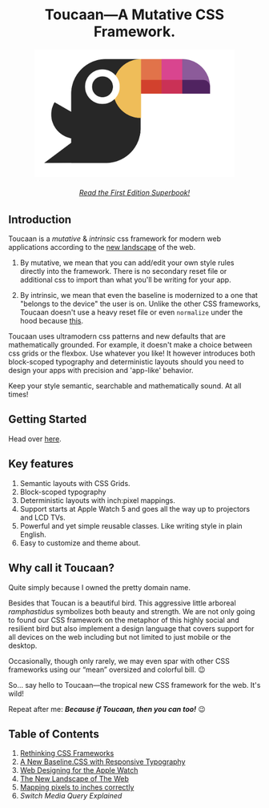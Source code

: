 <h1 align="center">Toucaan—A Mutative CSS Framework.</h1>

<div align="center">
  <a href="http://toucaan.com">
    <img src="./assets/toucaan.png" alt="Toucaan-A Tropical CSS Framework" width="400">
  </a>
  <br>
  <h6>
    <a href="https://bubblin.io/cover/the-toucaan-framework-by-marvin-danig">Read the First Edition Superbook!</a>
  </h6>
</div>


## Introduction

Toucaan is a _mutative_ & _intrinsic_ css framework for modern web
applications according to the [new landscape](https://bubblin.io/blog/the-new-landscape-of-the-web) of the web.

1. By mutative, we mean that you can add/edit your own style rules directly into
the framework. There is no secondary reset file or additional css to import than
what you'll be writing for your app. 

2. By intrinsic, we mean that even the baseline is modernized to a one that "belongs to the device" the user is on. Unlike the other CSS frameworks, Toucaan doesn't use a heavy reset file or even `normalize` under the hood because [this](https://bubblin.io/blog/baseline-css).

Toucaan uses ultramodern css patterns and new defaults that are mathematically grounded. For example, it doesn't make a choice between css grids or the flexbox. Use whatever you like! It however introduces both block-scoped typography and deterministic layouts should you need to design your apps with precision and 'app-like' behavior. 

Keep your style semantic, searchable and mathematically sound. At all times!

## Getting Started

Head over [here](https://www.toucaan.com/docs/getting-started).

## Key features

1. Semantic layouts with CSS Grids.
2. Block-scoped typography 
3. Deterministic layouts with inch:pixel mappings.
3. Support starts at Apple Watch 5 and goes all the way up to projectors and LCD TVs.
4. Powerful and yet simple reusable classes. Like writing style in plain English.
5. Easy to customize and theme about.


## Why call it Toucaan?

Quite simply because I owned the pretty domain name.

Besides that Toucan is a beautiful bird. This aggressive little arboreal _ramphastidus_ symbolizes both beauty and strength. We are not only going to found our CSS framework on the metaphor of this highly social and resilient bird but also implement a design language that covers support for all devices on the web including but not limited to just mobile or the desktop.

Occasionally, though only rarely, we may even spar with other CSS frameworks using our “mean” oversized and colorful bill. 😉

So… say hello to Toucaan—the tropical new CSS framework for the web. It's wild!

Repeat after me: **_Because if Toucaan, then you can too!_** 😉


## Table of Contents

1. [Rethinking CSS Frameworks](https://bubblin.io/blog/toucaan-introduction)
2. [A New Baseline.CSS with Responsive Typography](https://bubblin.io/blog/baseline-css)
3. [Web Designing for the Apple Watch](https://bubblin.io/blog/web-design-recommendations-for-the-apple-watch)
4. [The New Landscape of The Web](https://bubblin.io/blog/the-new-landscape-of-the-web)
5. [Mapping pixels to inches correctly](https://bubblin.io/blog/inch)
5. _Switch Media Query Explained_

